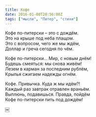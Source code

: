 ```yaml
---
title: Кофе
date: 2016-01-08T20:56:00Z
tags: ["мысли", "Питер", "стихи"]
---
```


Кофе по-питерски – это с дождём.  
Это на крыше под неба плащом.  
Это с вопросом, чего же мы ждём,  
Доллар и греча сегодня по чём.

Кофе по-питерски… Мир, с новым днём!  
Будешь смеяться: мы снова живём!  
Лезем в карман за последним рублём,  
Крылья сжигаем надежды огнём.

Кофе. Привычка. Куда ж мы идём?!  
Каждый раз завтрак отравлен враньём.  
Выплюнь, подавишься. Правда, пойдём  
Кофе по-питерски пить под дождём!

￼


